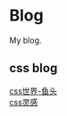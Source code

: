 # Blog
My blog.
## css blog  
[css世界-鱼头](https://krissarea.gitee.io/blog/#%E5%85%B3%E4%BA%8E%E6%88%91) <br>[css灵感](https://chokcoco.github.io/CSS-Inspiration/#/./init)
